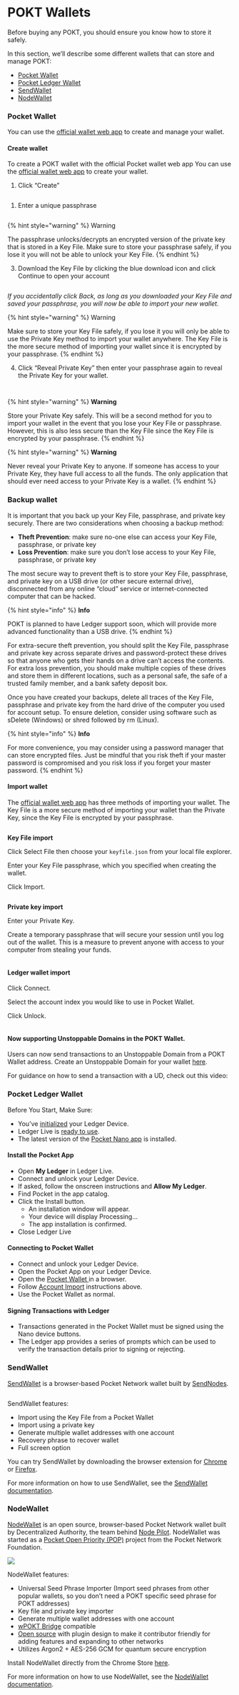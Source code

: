 # POKT Wallets

Before buying any POKT, you should ensure you know how to store it safely.

In this section, we’ll describe some different wallets that can store and manage POKT:

* [Pocket Wallet](pokt-wallets.md#pocket-wallet)
* [Pocket Ledger Wallet](pokt-wallets.md#pocket-ledger-wallet)
* [SendWallet](pokt-wallets.md#sendwallet)
* [NodeWallet](pokt-wallets.md#nodewallet)

### Pocket Wallet <a href="#pocket-wallet" id="pocket-wallet"></a>

You can use the [official wallet web app](https://wallet.pokt.network/) to create and manage your wallet.

#### Create wallet <a href="#create-wallet" id="create-wallet"></a>

To create a POKT wallet with the official Pocket wallet web app You can use the [official wallet web app](https://wallet.pokt.network/) to create your wallet.

1. Click “Create”

<figure><img src="../.gitbook/assets/ClickCreate.png" alt=""><figcaption></figcaption></figure>

1. Enter a unique passphrase

<figure><img src="../.gitbook/assets/CreatePassword.png" alt=""><figcaption></figcaption></figure>

&#x20;

{% hint style="warning" %}
Warning

The passphrase unlocks/decrypts an encrypted version of the private key that is stored in a Key File. Make sure to store your passphrase safely, if you lose it you will not be able to unlock your Key File.
{% endhint %}

3. Download the Key File by clicking the blue download icon and click Continue to open your account

<figure><img src="../.gitbook/assets/CreateSaveKeyFile.png" alt=""><figcaption></figcaption></figure>

_If you accidentally click Back, as long as you downloaded your Key File and saved your passphrase, you will now be able to import your new wallet._



{% hint style="warning" %}
&#x20;Warning

Make sure to store your Key File safely, if you lose it you will only be able to use the Private Key method to import your wallet anywhere. The Key File is the more secure method of importing your wallet since it is encrypted by your passphrase.
{% endhint %}

4. Click “Reveal Private Key” then enter your passphrase again to reveal the Private Key for your wallet.

<figure><img src="../.gitbook/assets/CreateRevealPrivateKey.png" alt=""><figcaption></figcaption></figure>

<figure><img src="../.gitbook/assets/ClickRevealKey.png" alt=""><figcaption></figcaption></figure>

{% hint style="warning" %}
&#x20;**Warning**

Store your Private Key safely. This will be a second method for you to import your wallet in the event that you lose your Key File or passphrase. However, this is also less secure than the Key File since the Key File is encrypted by your passphrase.
{% endhint %}

{% hint style="warning" %}
**Warning**

Never reveal your Private Key to anyone. If someone has access to your Private Key, they have full access to all the funds. The only application that should ever need access to your Private Key is a wallet.
{% endhint %}

### Backup wallet <a href="#backup-wallet" id="backup-wallet"></a>

It is important that you back up your Key File, passphrase, and private key securely. There are two considerations when choosing a backup method:

* **Theft Prevention**: make sure no-one else can access your Key File, passphrase, or private key
* **Loss Prevention**: make sure you don’t lose access to your Key File, passphrase, or private key

The most secure way to prevent theft is to store your Key File, passphrase, and private key on a USB drive (or other secure external drive), disconnected from any online “cloud” service or internet-connected computer that can be hacked.

{% hint style="info" %}
**Info**

POKT is planned to have Ledger support soon, which will provide more advanced functionality than a USB drive.
{% endhint %}

For extra-secure theft prevention, you should split the Key File, passphrase and private key across separate drives and password-protect these drives so that anyone who gets their hands on a drive can’t access the contents. For extra loss prevention, you should make multiple copies of these drives and store them in different locations, such as a personal safe, the safe of a trusted family member, and a bank safety deposit box.

Once you have created your backups, delete all traces of the Key File, passphrase and private key from the hard drive of the computer you used for account setup. To ensure deletion, consider using software such as sDelete (Windows) or shred followed by rm (Linux).

{% hint style="info" %}
**Info**

For more convenience, you may consider using a password manager that can store encrypted files. Just be mindful that you risk theft if your master password is compromised and you risk loss if you forget your master password.
{% endhint %}

#### Import wallet <a href="#import-wallet" id="import-wallet"></a>

The [official wallet web app](https://wallet.pokt.network/) has three methods of importing your wallet. The Key File is a more secure method of importing your wallet than the Private Key, since the Key File is encrypted by your passphrase.

<figure><img src="../.gitbook/assets/ClickImport.png" alt=""><figcaption></figcaption></figure>

**Key File import**

Click Select File then choose your `keyfile.json` from your local file explorer.

Enter your Key File passphrase, which you specified when creating the wallet.

Click Import.

<figure><img src="../.gitbook/assets/ImportKeyFile.png" alt=""><figcaption></figcaption></figure>

**Private key import**

Enter your Private Key.

Create a temporary passphrase that will secure your session until you log out of the wallet. This is a measure to prevent anyone with access to your computer from stealing your funds.

<figure><img src="../.gitbook/assets/ImportPrivateKey.png" alt=""><figcaption></figcaption></figure>

#### **Ledger wallet import**

Click Connect.

Select the account index you would like to use in Pocket Wallet.

Click Unlock.

<figure><img src="../.gitbook/assets/ImportLedgerAccount.png" alt=""><figcaption></figcaption></figure>

#### Now supporting Unstoppable Domains in the POKT Wallet. <a href="#now-supporting-unstoppable-domains-in-the-pokt-wallet" id="now-supporting-unstoppable-domains-in-the-pokt-wallet"></a>

Users can now send transactions to an Unstoppable Domain from a POKT Wallet address. Create an Unstoppable Domain for your wallet [here](https://unstoppabledomains.com/).

For guidance on how to send a transaction with a UD, check out this video:

### Pocket Ledger Wallet <a href="#pocket-ledger-wallet" id="pocket-ledger-wallet"></a>

Before You Start, Make Sure:

* You’ve [initialized](https://support.ledgerwallet.com/hc/en-us/articles/360000613793) your Ledger Device.
* Ledger Live is [ready to use](https://support.ledger.com/hc/en-us/articles/4404389606417-Download-and-install-Ledger-Live).
* The latest version of the [Pocket Nano app](https://github.com/ledgerhq/app-pocket) is installed.

#### Install the Pocket App <a href="#install-the-pocket-app" id="install-the-pocket-app"></a>

* Open **My Ledger** in Ledger Live.
* Connect and unlock your Ledger Device.
* If asked, follow the onscreen instructions and **Allow My Ledger**.
* Find Pocket in the app catalog.
* Click the Install button.
  * An installation window will appear.
  * Your device will display Processing…
  * The app installation is confirmed.
* Close Ledger Live

#### Connecting to Pocket Wallet <a href="#connecting-to-pocket-wallet" id="connecting-to-pocket-wallet"></a>

* Connect and unlock your Ledger Device.
* Open the Pocket App on your Ledger Device.
* Open the [Pocket Wallet ](pokt-wallets.md#pocket-wallet)in a browser.
* Follow [Account Import](pokt-wallets.md#ledger-wallet-import) instructions above.
* Use the Pocket Wallet as normal.

#### Signing Transactions with Ledger <a href="#signing-transactions-with-ledger" id="signing-transactions-with-ledger"></a>

* Transactions generated in the Pocket Wallet must be signed using the Nano device buttons.
* The Ledger app provides a series of prompts which can be used to verify the transaction details prior to signing or rejecting.

### SendWallet <a href="#sendwallet" id="sendwallet"></a>

[SendWallet](https://sendwallet.net/) is a browser-based Pocket Network wallet built by [SendNodes](https://sendnodes.io/).

<figure><img src="../.gitbook/assets/sendwallet.jpg" alt=""><figcaption></figcaption></figure>

SendWallet features:

* Import using the Key File from a Pocket Wallet
* Import using a private key
* Generate multiple wallet addresses with one account
* Recovery phrase to recover wallet
* Full screen option

You can try SendWallet by downloading the browser extension for [Chrome](https://chrome.google.com/webstore/detail/sendwallet/adganlhbinonbpfiehjjpmklkbghkaio?hl=en) or [Firefox](https://addons.mozilla.org/en-US/firefox/addon/sendwallet/).

For more information on how to use SendWallet, see the [SendWallet documentation](https://docs.sendwallet.net/).

### NodeWallet <a href="#nodewallet" id="nodewallet"></a>

[NodeWallet](https://docs.decentralizedauthority.com/nodewallet) is an open source, browser-based Pocket Network wallet built by Decentralized Authority, the team behind [Node Pilot](https://nodepilot.tech/). NodeWallet was started as a [Pocket Open Priority (POP)](https://forum.pokt.network/t/allocated-priority-new-wallet/4657/5?u=shane) project from the Pocket Network Foundation.

[![](https://nodepilot.tech/wp-content/uploads/2023/10/NodeWallet-Splash.png)](https://nodepilot.tech/wp-content/uploads/2023/10/NodeWallet-Splash.png)

NodeWallet features:

* Universal Seed Phrase Importer (Import seed phrases from other popular wallets, so you don’t need a POKT specific seed phrase for POKT addresses)
* Key file and private key importer
* Generate multiple wallet addresses with one account
* [wPOKT Bridge](https://wpokt.network/) compatible
* [Open source](https://github.com/decentralized-authority/nodewallet) with plugin design to make it contributor friendly for adding features and expanding to other networks
* Utilizes Argon2 + AES-256 GCM for quantum secure encryption

Install NodeWallet directly from the Chrome Store [here](https://chrome.google.com/webstore/detail/nodewallet/ilibmadejjooogcniiomgdgbojkmlbim).

For more information on how to use NodeWallet, see the [NodeWallet documentation](https://docs.decentralizedauthority.com/nodewallet).
